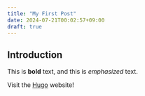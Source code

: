 ```yaml
---
title: "My First Post"
date: 2024-07-21T00:02:57+09:00
draft: true
---
```


## Introduction

This is **bold** text, and this is *emphasized* text.

Visit the [Hugo](https://gohugo.io) website!